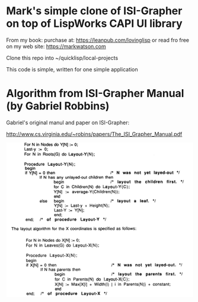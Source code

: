 # Mark's simple clone of ISI-Grapher on top of LispWorks CAPI UI library

From my book: purchase at: https://leanpub.com/lovinglisp or read fro free on my web site: https://markwatson.com

Clone this repo into ~/quicklisp/local-projects

This code is simple, written for one simple application

# Algorithm from ISI-Grapher Manual (by Gabriel Robbins)

Gabriel's original manul and paper on ISI-Grapher:

http://www.cs.virginia.edu/~robins/papers/The_ISI_Grapher_Manual.pdf

<img src="Algorithm from ISI-Grapher Manual.png?raw=true"/>
